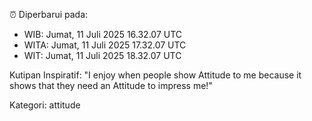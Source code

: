 ⏰ Diperbarui pada:
- WIB: Jumat, 11 Juli 2025 16.32.07 UTC
- WITA: Jumat, 11 Juli 2025 17.32.07 UTC
- WIT: Jumat, 11 Juli 2025 18.32.07 UTC

Kutipan Inspiratif:
"I enjoy when people show Attitude to me because it shows that they need an Attitude to impress me!"


Kategori: attitude

